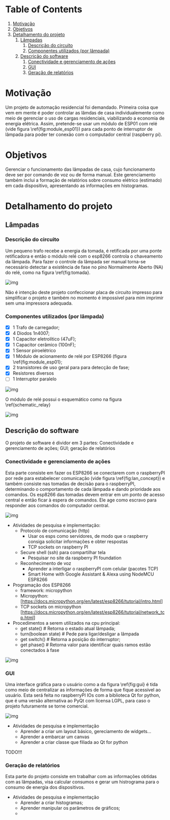 
# Table of Contents

1.  [Motivação](#orga550b32)
2.  [Objetivos](#orgef90666)
3.  [Detalhamento do projeto](#org2e55bbd)
    1.  [Lâmpadas](#org92738be)
        1.  [Descrição do circuito](#org44f8658)
        2.  [Componentes utilizados (por lâmpada)](#orgece5fd4)
    2.  [Descrição do software](#org33a0603)
        1.  [Conectividade e gerenciamento de ações](#orgb322ebd)
        2.  [GUI](#orgda621d5)
        3.  [Geração de relatórios](#org06894cc)



<a id="orga550b32"></a>

# Motivação

Um projeto de automação residencial foi demandado. Primeira coisa que vem em mente é poder controlar as lâmdas de casa individualemente como meio de gerenciar o uso de cargas residenciais, viabilizando a economia de energia elétrica. Assim, pretende-se usar um módulo de ESP01 com relé (vide figura \ref{fig:module_esp01}) para cada ponto de interruptor de lâmpada para poder ter conexão com o computador central (raspberry pi).


<a id="orgef90666"></a>

# Objetivos

Gerenciar o funcionamento das lâmpadas de casa, cujo funcionamento deve ser por comando de voz ou de forma manual. Este gerenciamento também inclui a formação de relatórios sobre consumo elétrico (estimado) em cada dispositivo, apresentando as informações em histogramas.


<a id="org2e55bbd"></a>

# Detalhamento do projeto


<a id="org92738be"></a>

## Lâmpadas


<a id="org44f8658"></a>

### Descrição do circuito

Um pequeno trafo recebe a energia da tomada, é retificada por uma ponte retificadora e então o módulo relé com o esp8266 controla o chaveamento da lâmpada. Para fazer o controle da lâmpada ser manual torna-se necessário detectar a existência de fase no pino Normalmente Aberto (NA) do relé, como na figura \ref{fig:tomada}.

![img](./images/tomada.png "Circuito a ser implementado para detecção de fase")

Não é intenção deste projeto confeccionar placa de circuito impresso para simplificar o projeto e também no momento é impossível para mim imprimir sem uma impressora adequada.


<a id="orgece5fd4"></a>

### Componentes utilizados (por lâmpada)

-   [X] 1 Trafo de carregador;
-   [X] 4 Diodos 1n4007;
-   [X] 1 Capacitor eletrolítico (47uF);
-   [X] 1 Capacitor cerâmico (100nF);
-   [X] 1 Sensor piroelétrico
-   [X] 1 Módulo de acionamento de relé por ESP8266 (figura \ref{fig:module_esp01};
-   [X] 2 transistores de uso geral para para detecção de fase;
-   [X] Resistores diversos
-   [ ] 1 Interruptor paralelo

![img](./images/module_esp01.png "Módulo relé com ESP01 utilizado")

O módulo de relé possui o esquemático como na figura \ref{schematic_relay}

![img](./images/schematic_relay.png "Esquema do circuito do módulo com relé")


<a id="org33a0603"></a>

## Descrição do software

O projeto de software é dividor em 3 partes: Conectividade e gerenciamento de ações; GUI; geração de relatórios


<a id="orgb322ebd"></a>

### Conectividade e gerenciamento de ações

Esta parte consiste em fazer os ESP8266 se conectarem com o raspberryPI por rede para estabelecer comunicação (vide figura \ref{fig:lan_concept}) e também consiste nas tomadas de decisão para o raspberryPI, determinando o comportamento de cada lâmpada e dando prioridade aos comandos.
Os esp8266 das tomadas devem entrar em um ponto de acesso central e então ficar à espera de comandos. Ele age como escravo para responder aos comandos do computador central.

![img](./images/lan_concept.png "Visão conceitual para conectividade LAN dos dispositivos")

-   Atividades de pesquisa e implementação:
    -   Protocolo de comunicação (http)
        -   Usar os esps como servidores, de modo que o raspberry consiga solicitar informações e obter respostas
        -   TCP sockets on raspberry PI
    -   Secure shell (ssh) para compartilhar tela
        -   Pesquisar no site da raspberry PI foundation
    -   Reconhecimento de voz
        -   Aprender a interligar o raspberryPI com celular (pacotes TCP)
        -   Smart Home with Google Assistant & Alexa using NodeMCU ESP8266
-   Programação dos ESP8266
    -   framework: micropython
    -   Micropython: [<https://docs.micropython.org/en/latest/esp8266/tutorial/intro.html>]
    -   TCP sockets on micropython [<https://docs.micropython.org/en/latest/esp8266/tutorial/network_tcp.html>]
-   Procedimentos a serem utilizados na cpu principal:
    -   get state() # Retorna o estado atual lâmpada;
    -   turn(boolean state) # Pede para ligar/desligar a lâmpada
    -   get switch() # Retorna a posição do interruptor;
    -   get phase() # Retorna valor para identificar quais ramos estão conectados à fase

![img](images/diagrama_uso.png "Diagrama de caso de uso")


<a id="orgda621d5"></a>

### GUI

Uma interface gráfica para o usuário como a da figura \ref{fig:gui} é tida como meio de centralizar as informações de forma que fique acessível ao usuário. Esta será feita no raspberryPI IOs com a biblioteca Qt for python, que é uma versão alternativa ao PyQt com licensa LGPL, para caso o projeto futuramente se torne comercial.

![img](./images/gui.png "GUI a ser implementada no RaspberryPI OS")

-   Atividades de pesquisa e implementação
    -   Aprender a criar um layout básico, gereciamento de widgets&#x2026;
    -   Aprender a embarcar um canvas
    -   Aprender a criar classe que filiada ao Qt for python

TODO!!!


<a id="org06894cc"></a>

### Geração de relatórios

Esta parte do projeto consiste em trabalhar com as informações obtidas com as lâmpadas, visa calcular consumos e gerar um histrograma para o consumo de energia dos dispositivos.

-   Atividades de pesquisa e implementação
    -   Aprender a criar histogramas;
    -   Aprender manipular os parâmetros de gráficos;
    -

